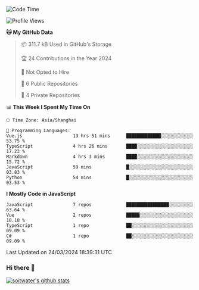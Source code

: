 <!--START_SECTION:waka-->
![Code Time](http://img.shields.io/badge/Code%20Time-3%2C266%20hrs%209%20mins-blue)

![Profile Views](http://img.shields.io/badge/Profile%20Views-1-blue)

**🐱 My GitHub Data** 

> 📦 311.7 kB Used in GitHub's Storage 
 > 
> 🏆 24 Contributions in the Year 2024
 > 
> 🚫 Not Opted to Hire
 > 
> 📜 6 Public Repositories 
 > 
> 🔑 4 Private Repositories 
 > 
📊 **This Week I Spent My Time On** 

```text
🕑︎ Time Zone: Asia/Shanghai

💬 Programming Languages: 
Vue.js                   13 hrs 51 mins      █████████████░░░░░░░░░░░░   53.75 % 
TypeScript               4 hrs 26 mins       ████░░░░░░░░░░░░░░░░░░░░░   17.23 % 
Markdown                 4 hrs 3 mins        ████░░░░░░░░░░░░░░░░░░░░░   15.72 % 
JavaScript               59 mins             █░░░░░░░░░░░░░░░░░░░░░░░░   03.83 % 
Python                   54 mins             █░░░░░░░░░░░░░░░░░░░░░░░░   03.53 % 
```

**I Mostly Code in JavaScript** 

```text
JavaScript               7 repos             ████████████████░░░░░░░░░   63.64 % 
Vue                      2 repos             █████░░░░░░░░░░░░░░░░░░░░   18.18 % 
TypeScript               1 repo              ██░░░░░░░░░░░░░░░░░░░░░░░   09.09 % 
C#                       1 repo              ██░░░░░░░░░░░░░░░░░░░░░░░   09.09 % 
```




 Last Updated on 24/03/2024 18:39:31 UTC
<!--END_SECTION:waka-->

### Hi there 👋
[![soitwater's github stats](https://github-readme-stats.vercel.app/api?username=soitwater)](https://github.com/soitwater/github-readme-stats)
